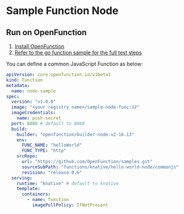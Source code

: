 # Sample Function Node

## Run on OpenFunction

1. [Install OpenFunction](https://github.com/OpenFunction/OpenFunction#install-openfunction)
2. [Refer to the go function sample for the full test steps](../../hello-world-go/README.md)

You can define a common JavaScript Function as below:

```yaml
apiVersion: core.openfunction.io/v1beta1
kind: Function
metadata:
  name: node-sample
spec:
  version: "v1.0.0"
  image: "<your registry name>/sample-node-func:v2"
  imageCredentials:
    name: push-secret
  port: 8080 # default to 8080
  build:
    builder: "openfunction/builder-node:v2-16.13"
    env:
      FUNC_NAME: "helloWorld"
      FUNC_TYPE: "http"
    srcRepo:
      url: "https://github.com/OpenFunction/samples.git"
      sourceSubPath: "functions/knative/hello-world-node/commonjs"
      revision: "release-0.6"
  serving:
    runtime: "knative" # default to knative
    template:
      containers:
        - name: function
          imagePullPolicy: IfNotPresent
```